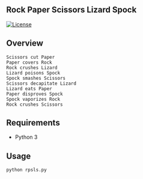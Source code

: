## Rock Paper Scissors Lizard Spock
[![License](https://img.shields.io/github/license/cmckni3-org/rpsls.svg)](https://github.com/cmckni3-org/rpsls/blob/master/MIT-LICENSE)

## Overview

```
Scissors cut Paper
Paper covers Rock
Rock crushes Lizard
Lizard poisons Spock
Spock smashes Scissors
Scissors decapitate Lizard
Lizard eats Paper
Paper disproves Spock
Spock vaporizes Rock
Rock crushes Scissors
```

## Requirements

* Python 3

## Usage

```bash
python rpsls.py
```
